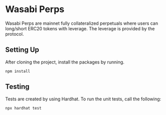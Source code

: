# Wasabi Perps

Wasabi Perps are mainnet fully collateralized perpetuals where users can long/short ERC20 tokens with leverage. The leverage is provided by the protocol.

## Setting Up
After cloning the project, install the packages by running.

```shell
npm install
```

## Testing
Tests are created by using Hardhat. To run the unit tests, call the following:

```shell
npx hardhat test
```